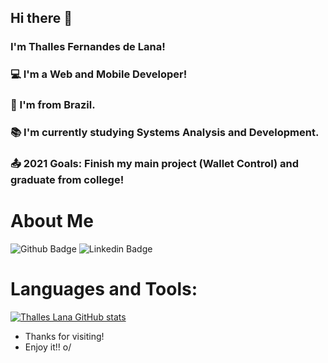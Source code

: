 ## Hi there 👋

### I'm Thalles Fernandes de Lana!
### 💻 I'm a Web and Mobile Developer!
### 🏡 I'm from Brazil.
### 📚 I'm currently studying Systems Analysis and Development.
### 📤 2021 Goals: Finish my main project (Wallet Control) and graduate from college!

# About Me

![Github Badge](https://img.shields.io/badge/-Github-000?style=flat-square&logo=Github&logoColor=white&link=https://github.com/ThallesLana)
![Linkedin Badge](https://img.shields.io/badge/-LinkedIn-blue?style=flat-square&logo=Linkedin&logoColor=white&link=https://www.linkedin.com/in/thalles-lana/)

# Languages and Tools:
[![Thalles Lana GitHub stats](https://github-readme-stats.vercel.app/api?username=ThallesLana&show_icons=true&theme=synthwave)](https://github.com/ThallesLana/github-readme-stats)

- Thanks for visiting!
- Enjoy it!! o/
<!--
**ThallesLana/ThallesLana** is a ✨ _special_ ✨ repository because its `README.md` (this file) appears on your GitHub profile.

Here are some ideas to get you started:

- 🔭 I’m currently working on ...
- 🌱 I’m currently learning ...
- 👯 I’m looking to collaborate on ...
- 🤔 I’m looking for help with ...
- 💬 Ask me about ...
- 📫 How to reach me: ...
- 😄 Pronouns: ...
- ⚡ Fun fact: ...
-->

